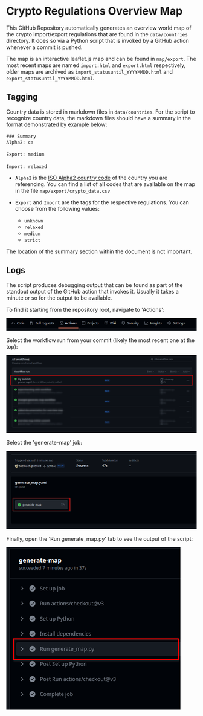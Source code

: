 # Crypto Regulations Overview Map

This GitHub Repository automatically generates an overview world map of the crypto import/export regulations that are found in the `data/countries` directory. It does so via a Python script that is invoked by a GitHub action whenever a commit is pushed.

The map is an interactive leaflet.js map and can be found in `map/export`. The most recent maps are named `import.html` and `export.html` respectively, older maps are archived as `import_statusuntil_YYYYMMDD.html` and `export_statusuntil_YYYYMMDD.html`.

## Tagging

Country data is stored in markdown files in `data/countries`. For the script to recognize country data, the markdown files should have a summary in the format demonstrated by example below:

```
### Summary
Alpha2: ca

Export: medium

Import: relaxed
```

 - `Alpha2` is the [ISO Alpha2 country code](https://en.wikipedia.org/wiki/ISO_3166-1_alpha-2) of the country you are referencing. You can find a list of all codes that are available on the map in the file `map/export/crypto_data.csv`

  - `Export` and `Import` are the tags for the respective regulations. You can choose from the following values:
    - `unknown`
    - `relaxed`
    - `medium`
    - `strict`

The location of the summary section within the document is not important.

## Logs

The script produces debugging output that can be found as part of the standout output of the GitHub action that invokes it. Usually it takes a minute or so for the output to be available.

To find it starting from the repository root, navigate to 'Actions':

![](img/readme_actions.png)

Select the workflow run from your commit (likely the most recent one at the top):

![](img/readme_workflow_runs.png)

Select the 'generate-map' job:

![](img/readme_job.png)

Finally, open the 'Run generate_map.py' tab to see the output of the script:

![](img/readme_action.png)